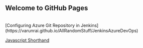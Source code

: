 ## Welcome to GitHub Pages
<br>
[Configuring Azure Git Repository in Jenkins](https://varunrai.github.io/AllRandomStuff/JenkinsAzureDevOps)      

[Javascript Shorthand](https://varunrai.github.io/AllRandomStuff/Javascript%20Shorthand)  
